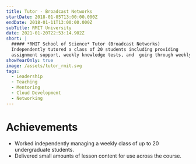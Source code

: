 ```yaml
---
title: Tutor - Broadcast Networks
startDate: 2018-01-05T13:00:00.000Z
endDate: 2018-01-11T13:00:00.000Z
subTitle: RMIT University
date: 2021-01-20T22:53:14.902Z
short: |
  ##### *RMIT School of Science* Tutor (Broadcast Networks)
  Independently tutored a class of 20 students including providing
  assignment support, weekly knowledge tests, and  going through weekly content.
showYearOnly: true
image: /assets/tutor_rmit.svg
tags:
  - Leadership
  - Teaching
  - Mentoring
  - Cloud Development
  - Networking
---
```

# Achievements
- Worked independently managing a weekly class of up to 20 undergraduate students.
- Delivered small amounts of lesson content for use across the course.
